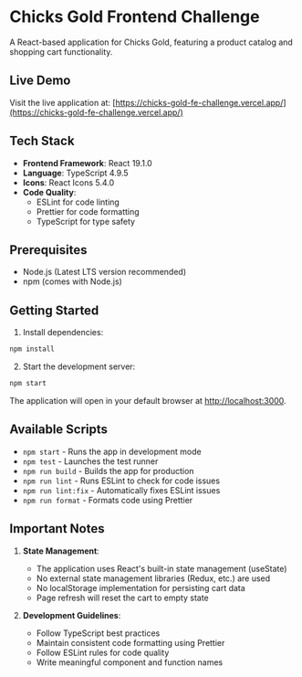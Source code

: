 # Chicks Gold Frontend Challenge

A React-based application for Chicks Gold, featuring a product catalog and shopping cart functionality.

## Live Demo

Visit the live application at: [https://chicks-gold-fe-challenge.vercel.app/](https://chicks-gold-fe-challenge.vercel.app/)

## Tech Stack

- **Frontend Framework**: React 19.1.0
- **Language**: TypeScript 4.9.5
- **Icons**: React Icons 5.4.0
- **Code Quality**:
  - ESLint for code linting
  - Prettier for code formatting
  - TypeScript for type safety

## Prerequisites

- Node.js (Latest LTS version recommended)
- npm (comes with Node.js)

## Getting Started

1. Install dependencies:
```bash
npm install
```

2. Start the development server:
```bash
npm start
```

The application will open in your default browser at [http://localhost:3000](http://localhost:3000).

## Available Scripts

- `npm start` - Runs the app in development mode
- `npm test` - Launches the test runner
- `npm run build` - Builds the app for production
- `npm run lint` - Runs ESLint to check for code issues
- `npm run lint:fix` - Automatically fixes ESLint issues
- `npm run format` - Formats code using Prettier

## Important Notes

1. **State Management**:
   - The application uses React's built-in state management (useState)
   - No external state management libraries (Redux, etc.) are used
   - No localStorage implementation for persisting cart data
   - Page refresh will reset the cart to empty state

2. **Development Guidelines**:
   - Follow TypeScript best practices
   - Maintain consistent code formatting using Prettier
   - Follow ESLint rules for code quality
   - Write meaningful component and function names